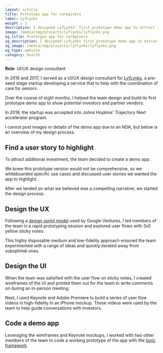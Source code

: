```yaml
---
layout: article
title: Prototype app for caregivers
label: LyfLynks
weight : 1
description: I designed LyfLynks' first prototype demo app to attract investors and partner vendors.
image: /media/img/projects/lyflynks/lyflynks.png
og_title: Prototype app for caregivers
og_description: I designed LyfLynks first prototype demo app to attract investors and partner vendors.
og_image: /media/img/projects/lyflynks/lyflynks.png
og_type: website
category: health
---
```


**Role:** UI/UX design consultant

In 2016 and 2017, I served as a UI/UX design consultant for <a href="https://lyflynks.com">LyfLynks</a>, a pre-seed stage startup developing a service that to help with the coordination of care for seniors. 

Over the course of eight months, I helped the team design and build its first prototype demo app to show potential investors and partner vendors.

In 2018, the startup was accepted into Johns Hopkins' Trajectory Next accelerator program.

I cannot post images or details of the demo app due to an NDA, but below is an overview of my design process.

## Find a user story to highlight
To attract additional investment, the team decided to create a demo app.

We knew this prototype version would not be comprehensive, so we whiteboarded specific use cases and discussed user stories we wanted the app to highlight.

After we landed on what we believed was a compelling narrative, we started the design process.

## Design the UX
Following a <a href="https://library.gv.com/sprint-week-set-the-stage-99f2f29ce0e7?gi=840be268a4d6">design sprint model</a> used by Google Ventures, I led members of the team in a rapid prototyping session and explored user flows with 3x5 yellow sticky notes.

This highly disposable medium and low-fidelity approach ensured the team experimented with a range of ideas and quickly iterated away from suboptimal ones.

## Design the UI
When the team was satisfied with the user flow on sticky notes, I created wireframes of the UI and printed them out for the team to write comments on during an in-person meeting.

Next, I used Keynote and Adobe Premiere to build a series of user flow videos in high-fidelity in an iPhone mockup. These videos were used by the team to help guide conversations with investors.

## Code a demo app
Leveraging the wireframes and Keynote mockups, I worked with two other members of the team to code a working prototype of the app with the <a href="https://ionicframework.com/">Ionic framework</a>.